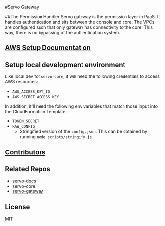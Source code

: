 #Servo Gateway

##The Permission Handler
Servo gateway is the permission layer in PaaS. It handles authentication and sits between the console and core. The VPCs are configured such that only gateway has connectivity to the core. This way, there is no bypassing of the authentication system.

## [AWS Setup Documentation](docs/README.md)

## Setup local development environment

Like local dev for `servo-core`, it will need the following credentials to access AWS resources:
 * `AWS_ACCESS_KEY_ID`
 * `AWS_SECRET_ACCESS_KEY`

In addition, it'll need the following env variables that match those input into the CloudFormation Template:
* `TOKEN_SECRET`
* `RAW_CONFIG`
  * Stringified version of the `config.json`. This can be obtained by running `node scripts/stringify.js`

## [Contributors](https://github.com/dowjones/servo-docs/blob/master/Contributors.md)

## Related Repos
* [servo-docs](http://github.com/dowjones/servo-docs/)
* [servo-core](http://github.com/dowjones/servo-core/)
* [servo-gateway](http://github.com/dowjones/servo-gateway/)

## License
[MIT](LICENSE)
